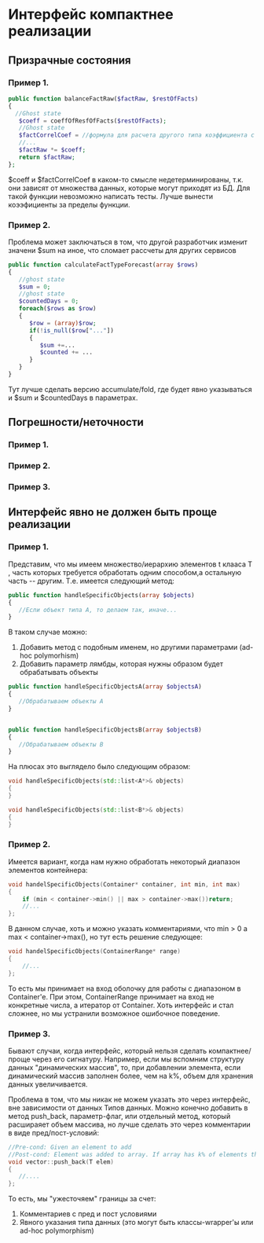# Интерфейс компактнее реализации

## Призрачные состояния

### Пример 1.

```php
public function balanceFactRaw($factRaw, $restOfFacts)
{
  //Ghost state
   $coeff = coeffOfResfOfFacts($restOfFacts);
   //Ghost state
   $factCorrelCoef = //формула для расчета другого типа коэффициента c переменной $coeff
   //...
   $factRaw *= $coeff;
   return $factRaw;
};
```

$coeff и $factCorrelCoef в каком-то смысле недетерминированы, т.к. они зависят от множества данных, которые могут приходят из БД.
Для такой функции невозможно написать тесты. Лучше вынести коээфициенты за пределы функции.

### Пример 2.

Проблема может заключаться в том, что другой разработчик изменит значени $sum на иное, что сломает рассчеты для других сервисов
```php
public function calculateFactTypeForecast(array $rows)
{
   //ghost state
   $sum = 0;
   //ghost state
   $countedDays = 0;
   foreach($rows as $row)
   {
      $row = (array)$row;
      if(!is_null($row["..."])
      {
         $sum +=...
         $counted += ...
      }
   }
}
```

Тут лучше сделать версию accumulate/fold, где будет явно указываться и $sum и $countedDays в параметрах.

## Погрешности/неточности

### Пример 1.



### Пример 2.



### Пример 3.



## Интерфейс явно не должен быть проще реализации

### Пример 1.

Представим, что мы имеем множество/иерархию элементов t клааса T , часть которых требуется обработать одним способом,а остальную часть -- другим.
Т.е. имеется следующий метод:

```php
public function handleSpecificObjects(array $objects)
{
   //Если объект типа А, то делаем так, иначе...
}
```

В таком случае можно:
1. Добавить метод с подобным именем, но другими параметрами (ad-hoc polymorhism)
2. Добавить параметр лямбды, которая нужны образом будет обрабатывать объекты

```php
public function handleSpecificObjectsA(array $objectsA)
{
   //Обрабатываем объекты A
}


public function handleSpecificObjectsB(array $objectsB)
{
   //Обрабатываем объекты B
} 
```

На плюсах это выглядело было следующим образом:

```cpp
void handleSpecificObjects(std::list<A*>& objects)
{
}

void handleSpecificObjects(std::list<B*>& objects)
{
}
```

### Пример 2.

Имеется вариант, когда нам нужно обработать некоторый диапазон элементов контейнера:

```cpp
void handelSpecificObjects(Container* container, int min, int max)
{
    if (min < container->min() || max > container->max())return;
    //...
};
```
В данном случае, хоть и можно указать комментариями, что min > 0 а max < container->max(), но тут есть решение следующее:

```cpp
void handelSpecificObjects(ContainerRange* range)
{
    //...
};
```
То есть мы принимает на вход оболочку для работы с диапазоном в Container'e. При этом, ContainerRange принимает на вход не конкретные числа, а итератор
от Container. Хоть интерфейс и стал сложнее, но мы устранили возможное ошибочное поведение.

### Пример 3.

Бывают случаи, когда интерфейс, который нельзя сделать компактнее/проще через его сигнатуру. Например, если мы вспомним структуру данных "динамических массив",
то, при добавлении элемента, если динамический массив заполнен более, чем на k%, объем для хранения данных увеличивается.

Проблема в том, что мы никак не можем указать это через интерфейс, вне зависимости от данных Типов данных. 
Можно конечно добавить в метод push_back, параметр-флаг, или отдельный метод, который расшираяет объем массива, но лучше сделать это через комментарии в виде пред/пост-условий:

```cpp
//Pre-cond: Given an element to add
//Post-cond: Element was added to array. If array has k% of elements then array increase own capacity.
void vector::push_back(T elem)
{
   //....
};
```

То есть, мы "ужесточяем" границы за счет:
1. Комментариев с пред и пост условиями
2. Явного указания типа данных (это могут быть классы-wrapper'ы или ad-hoc polymorphism)
